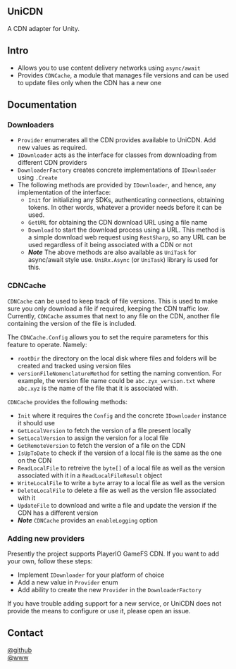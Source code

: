 ## UniCDN
A CDN adapter for Unity.

## Intro
- Allows you to use content delivery networks using `async/await`  
- Provides `CDNCache`, a module that manages file versions and can be used to update files only when the CDN has a new one  

## Documentation
### Downloaders
- `Provider` enumerates all the CDN provides available to UniCDN. Add new values as required.
- `IDownloader` acts as the interface for classes from downloading from different CDN providers
- `DownloaderFactory` creates concrete implementations of `IDownloader` using `.Create`
- The following methods are provided by `IDownloader`, and hence, any implementation of the interface:
    - `Init` for initializing any SDKs, authenticating connections, obtaining tokens. In other words, whatever a provider needs before it can be used.
    - `GetURL` for obtaining the CDN download URL using a file name
    - `Download` to start the download process using a URL. This method is a simple download web request using `RestSharp`, so any URL can be used regardless of it being associated with a CDN or not
    - ___Note___ The above methods are also available as `UniTask` for async/await style use. `UniRx.Async` (or `UniTask`) library is used for this.

### CDNCache
`CDNCache` can be used to keep track of file versions. This is used to make sure you only download a file if required, keeping the CDN traffic low.  
Currently, `CDNCache` assumes that next to any file on the CDN, another file containing the version of the file is included.  

The `CDNCache.Config` allows you to set the require parameters for this feature to operate. Namely:  
* `rootDir` the directory on the local disk where files and folders will be created and tracked using version files  
* `versionFileNomenclatureMethod` for setting the naming convention. For example, the version file name could be `abc.zyx_version.txt` where `abc.xyz` is the name of the file that it is associated with.  

`CDNCache` provides the following methods:  
- `Init` where it requires the `Config` and the concrete `IDownloader` instance it should use  
- `GetLocalVersion` to fetch the version of a file present locally  
- `SetLocalVersion` to assign the version for a local file  
- `GetRemoteVersion` to fetch the version of a file on the CDN  
- `IsUpToDate` to check if the version of a local file is the same as the one on the CDN  
- `ReadLocalFile` to retreive the `byte[]` of a local file as well as the version associated with it in a `ReadLocalFileResult` object  
- `WriteLocalFile` to write a `byte` array to a local file as well as the version  
- `DeleteLocalFile` to delete a file as well as the version file associated with it  
- `UpdateFile` to download and write a file and update the version if the CDN has a different version  
- ___Note___ `CDNCache` provides an `enableLogging` option  
  
### Adding new providers
Presently the project supports PlayerIO GameFS CDN. If you want to add your own, follow these steps:
- Implement `IDownloader` for your platform of choice
- Add a new value in `Provider` enum
- Add ability to create the new `Provider` in the `DownloaderFactory`

If you have trouble adding support for a new service, or UniCDN does not provide the means to configure or use it, please open an issue.

## Contact  
[@github](https://www.github.com/adrenak)  
[@www](http://www.vatsalambastha.com)  